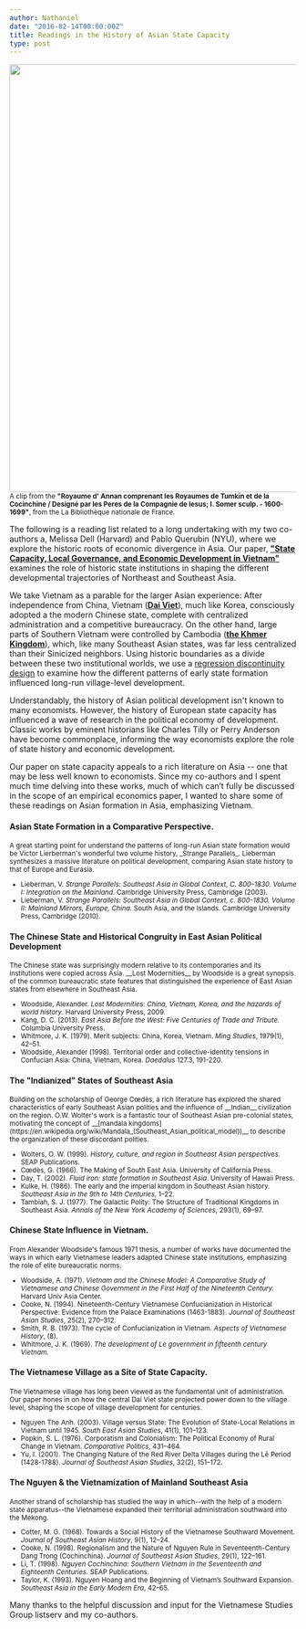 ```yaml
---
author: Nathaniel
date: "2016-02-14T00:00:00Z"
title: Readings in the History of Asian State Capacity
type: post
---
```


<img src="{{ site.baseurl }}/assets/annamcochinchina.png" alt="" width="750px"/>
<small>
A clip from the <b>"Royaume d' Annan comprenant les Royaumes de Tumkin et de la Cocinchine / Designé par les Peres de la Compagnie de Iesus; I. Somer sculp. - 1600-1699"</b>, from the La Bibliothèque nationale de France.
</small>

The following is a reading list related to a long undertaking with my two co-authors a, Melissa Dell (Harvard) and Pablo Querubin (NYU), where we explore the historic roots of economic divergence in Asia. Our paper, __["State Capacity, Local Governance, and Economic Development in Vietnam"](http://scholar.harvard.edu/dell/publications/state-capacity-local-governance-and-economic-development-vietnam)__ examines the role of historic state institutions in shaping the different developmental trajectories of Northeast and Southeast Asia.

We take Vietnam as a parable for the larger Asian experience: After independence from China, Vietnam (__[Dai Viet](https://en.wikipedia.org/wiki/%C4%90%E1%BA%A1i_Vi%E1%BB%87t)__), much like Korea, consciously adopted a the modern Chinese state, complete with centralized administration and a competitive bureaucracy. On the other hand, large parts of Southern Vietnam were controlled by Cambodia (__[the Khmer Kingdom](https://en.wikipedia.org/wiki/Khmer_Empire)__), which, like many Southeast Asian states, was far less centralized than their Sinicized neighbors. Using historic boundaries as a divide between these two institutional worlds, we use a [regression discontinuity design](https://en.wikipedia.org/wiki/Regression_discontinuity_design) to examine how the different patterns of early state formation influenced long-run village-level development.

Understandably, the history of Asian political development isn't known to many economists. However, the history of European state capacity has influenced a wave of research in the political economy of development. Classic works by eminent historians like Charles Tilly or Perry Anderson have become commonplace, informing the way economists explore the role of state history and economic development.

Our paper on state capacity appeals to a rich literature on Asia -- one that may be less well known to economists. Since my co-authors and I spent much time delving into these works, much of which can’t fully be discussed in the scope of an empirical economics paper, I wanted to share some of these readings on Asian formation in Asia, emphasizing Vietnam.

#### Asian State Formation in a Comparative Perspective.
<small>
A great starting point for understand the patterns of long-run Asian state formation would be Victor Lierberman's wonderful two volume history, _Strange Parallels_. Lieberman synthesizes a massive literature on political development, comparing Asian state history to that of Europe and Eurasia.

* Lieberman, V. _Strange Parallels: Southeast Asia in Global Context, C. 800–1830. Volume I:  Integration on the Mainland._ Cambridge University Press, Cambridge (2003).
* Lieberman, V. _Strange Parallels: Southeast Asia in Global Context, c. 800-1830. Volume II: Mainland Mirrors, Europe, China._ South Asia, and the Islands. Cambridge University Press, Cambridge (2010).

</small>


#### The Chinese State and Historical Congruity in East Asian Political Development
<small>
The Chinese state was surprisingly modern relative to its contemporaries and its institutions were copied across Asia. __Lost Modernities__ by Woodside is a great synopsis of the common bureaucratic state features that distinguished the experience of East Asian states from elsewhere in Southeast Asia. 

* Woodside, Alexander. _Lost Modernities: China, Vietnam, Korea, and the hazards of world history_. Harvard University Press, 2009.
* Kang, D. C. (2013). _East Asia Before the West: Five Centuries of Trade and Tribute._ Columbia University Press.
* Whitmore, J. K. (1979). Merit subjects: China, Korea, Vietnam. _Ming Studies_, 1979(1), 42–51.
* Woodside, Alexander (1998). Territorial order and collective-identity tensions in Confucian Asia: China, Vietnam, Korea. _Daedalus_ 127.3, 191-220.

</small>



#### The "Indianized" States of Southeast Asia
<small>
Building on the scholarship of George Cœdès, a rich literature has explored the shared characteristics of early Southeast Asian polities and the influence of __Indian__ civilization on the region. O.W. Wolter's work is a fantastic tour of Southeast Asian pre-colonial states, motivating the concept of __[mandala kingdoms](https://en.wikipedia.org/wiki/Mandala_(Southeast_Asian_political_model))__ to describe the organization of these discordant polities.

* Wolters, O. W. (1999). _History, culture, and region in Southeast Asian perspectives._ SEAP Publications.
* Cœdès, G. (1966). The Making of South East Asia. University of California Press.
* Day, T. (2002). _Fluid iron: state formation in Southeast Asia_. University of Hawaii Press.
* Kulke, H. (1986). The early and the imperial kingdom in Southeast Asian history. _Southeast Asia in the 9th to 14th Centuries_, 1–22.
* Tambiah, S. J. (1977). The Galactic Polity: The Structure of Traditional Kingdoms in Southeast Asia. _Annals of the New York Academy of Sciences_, 293(1), 69–97.

</small>


#### Chinese State Influence in Vietnam.
<small>

From Alexander Woodside's famous 1971 thesis, a number of works have documented the ways in which early Vietnamese leaders adapted Chinese state institutions, emphasizing the role of elite bureaucratic norms.

* Woodside, A. (1971). _Vietnam and the Chinese Model: A Comparative Study of Vietnamese and Chinese Government in the First Half of the Nineteenth Century._ Harvard Univ Asia Center.
* Cooke, N. (1994). Nineteenth-Century Vietnamese Confucianization in Historical Perspective: Evidence from the Palace Examinations (1463-1883). _Journal of Southeast Asian Studies_, 25(2), 270–312.
* Smith, R. B. (1973). The cycle of Confucianization in Vietnam. _Aspects of Vietnamese History_, (8).
* Whitmore, J. K. (1969). _The development of Le government in fifteenth century Vietnam._

</small>


#### The Vietnamese Village as a Site of State Capacity.
<small>
The Vietnamese village has long been viewed as the fundamental unit of administration. Our paper hones in on how the central Dai Viet state projected power down to the village level, shaping the scope of village development for centuries. 

* Nguyen The Anh. (2003). Village versus State: The Evolution of State-Local Relations in Vietnam until 1945. _South East Asian Studies_, 41(1), 101–123.
* Popkin, S. L. (1976). Corporatism and Colonialism: The Political Economy of Rural Change in Vietnam. _Comparative Politics_, 431–464.
* Yu, I. (2001). The Changing Nature of the Red River Delta Villages during the Lê Period (1428-1788). _Journal of Southeast Asian Studies_, 32(2), 151–172.

</small>


#### The Nguyen & the Vietnamization of Mainland Southeast Asia
<small>
Another strand of scholarship has studied the way in which--with the help of a modern state apparatus--the Vietnamese expanded their territorial administration southward into the Mekong. 

* Cotter, M. G. (1968). Towards a Social History of the Vietnamese Southward Movement. _Journal of Southeast Asian History_, 9(1), 12–24. 
* Cooke, N. (1998). Regionalism and the Nature of Nguyen Rule in Seventeenth-Century Dang Trong (Cochinchina). _Journal of Southeast Asian Studies_, 29(1), 122–161.
* Li, T. (1998). _Nguyen Cochinchina: Southern Vietnam in the Seventeenth and Eighteenth Centuries._ SEAP Publications. 
* Taylor, K. (1993). Nguyen Hoang and the Beginning of Vietnam’s Southward Expansion. _Southeast Asia in the Early Modern Era_, 42–65.

</small>

Many thanks to the helpful discussion and input for the Vietnamese Studies Group listserv and my co-authors.